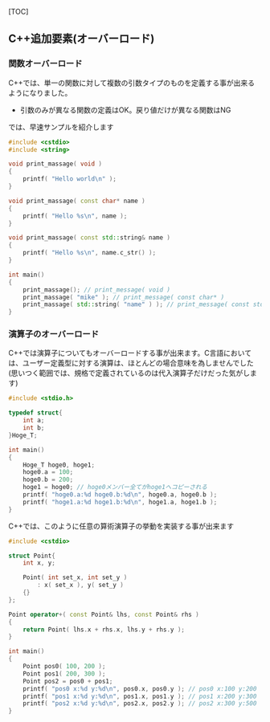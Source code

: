 [TOC]

## C++追加要素(オーバーロード)

### 関数オーバーロード

C++では、単一の関数に対して複数の引数タイプのものを定義する事が出来るようになりました。

- 引数のみが異なる関数の定義はOK。戻り値だけが異なる関数はNG

では、早速サンプルを紹介します

```cpp
#include <cstdio>
#include <string>

void print_massage( void )
{
    printf( "Hello world\n" );
}

void print_massage( const char* name )
{
    printf( "Hello %s\n", name );
}

void print_massage( const std::string& name )
{
    printf( "Hello %s\n", name.c_str() );
}

int main()
{
    print_massage(); // print_message( void )
    print_massage( "mike" ); // print_message( const char* )
    print_massage( std::string( "name" ) ); // print_message( const std::string& )
}

```



### 演算子のオーバーロード

C++では演算子についてもオーバーロードする事が出来ます。C言語においては、ユーザー定義型に対する演算は、ほとんどの場合意味を為しませんでした(思いつく範囲では、規格で定義されているのは代入演算子だけだった気がします)

```c
#include <stdio.h>

typedef struct{
    int a;
    int b;
}Hoge_T;

int main()
{
    Hoge_T hoge0, hoge1;
    hoge0.a = 100;
    hoge0.b = 200;
    hoge1 = hoge0; // hoge0メンバー全てがhoge1へコピーされる
    printf( "hoge0.a:%d hoge0.b:%d\n", hoge0.a, hoge0.b );
    printf( "hoge1.a:%d hoge1.b:%d\n", hoge1.a, hoge1.b );
}
```

C++では、このように任意の算術演算子の挙動を実装する事が出来ます

```cpp
#include <cstdio>

struct Point{
    int x, y;

    Point( int set_x, int set_y )
        : x( set_x ), y( set_y )
    {}
};

Point operator+( const Point& lhs, const Point& rhs )
{
    return Point( lhs.x + rhs.x, lhs.y + rhs.y );
}

int main()
{
    Point pos0( 100, 200 );
    Point pos1( 200, 300 );
    Point pos2 = pos0 + pos1;
    printf( "pos0 x:%d y:%d\n", pos0.x, pos0.y ); // pos0 x:100 y:200
    printf( "pos1 x:%d y:%d\n", pos1.x, pos1.y ); // pos1 x:200 y:300
    printf( "pos2 x:%d y:%d\n", pos2.x, pos2.y ); // pos2 x:300 y:500
}
```